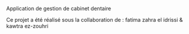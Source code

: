 Application de gestion de cabinet dentaire

Ce projet a été réalisé sous la collaboration de :
fatima zahra el idrissi 
&
kawtra ez-zouhri 
